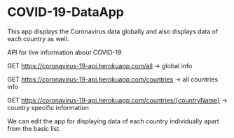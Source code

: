 # COVID-19-DataApp
This app displays the Coronavirus data globally and also displays data of each country as well.

API for live information about COVID-19

GET https://coronavirus-19-api.herokuapp.com/all -> global info

GET https://coronavirus-19-api.herokuapp.com/countries -> all countries info

GET https://coronavirus-19-api.herokuapp.com/countries/{countryName} -> country specific information


We can edit the app for displaying data of each country individually apart from the basic list. 

